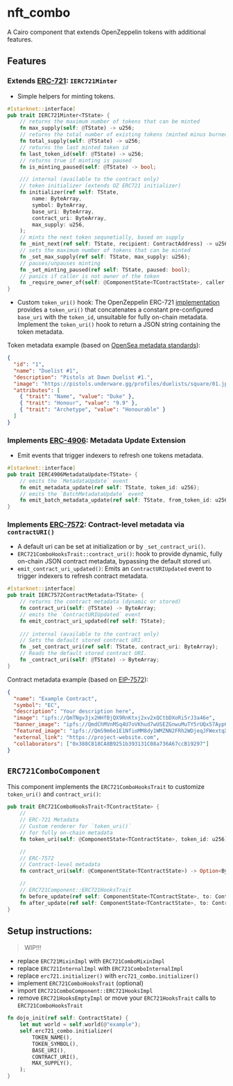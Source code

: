 # nft_combo

A Cairo component that extends OpenZeppelin tokens with additional features.


## Features

### Extends [ERC-721](https://eips.ethereum.org/EIPS/eip-721): `IERC721Minter`

* Simple helpers for minting tokens.

```rust
#[starknet::interface]
pub trait IERC721Minter<TState> {
    // returns the maximum number of tokens that can be minted
    fn max_supply(self: @TState) -> u256;
    // returns the total number of existing tokens (minted minus burned)
    fn total_supply(self: @TState) -> u256;
    // returns the last minted token id
    fn last_token_id(self: @TState) -> u256;
    // returns true if minting is paused
    fn is_minting_paused(self: @TState) -> bool;

    /// internal (available to the contract only)
    // token initializer (extends OZ ERC721 initializer)
    fn initializer(ref self: TState,
        name: ByteArray,
        symbol: ByteArray,
        base_uri: ByteArray,
        contract_uri: ByteArray,
        max_supply: u256,
    );
    // mints the next token sequnetially, based on supply
    fn _mint_next(ref self: TState, recipient: ContractAddress) -> u256;
    // sets the maximum number of tokens that can be minted
    fn _set_max_supply(ref self: TState, max_supply: u256);
    // pauses/unpauses minting
    fn _set_minting_paused(ref self: TState, paused: bool);
    // panics if caller is not owner of the token
    fn _require_owner_of(self: @ComponentState<TContractState>, caller: ContractAddress, token_id: u256) -> ContractAddress;
}
```

* Custom `token_uri()` hook: The OpenZeppelin ERC-721 [implementation](https://github.com/OpenZeppelin/cairo-contracts/blob/main/packages/token/src/erc721/erc721.cairo) provides a `token_uri()` that concatenates a constant pre-configured `base_uri` with the `token_id`, unsuitable for fully on-chain metadata. Implement the `token_uri()` hook to return a JSON string containing the token metadata.

Token metadata example (based on [OpenSea metadata standards](https://docs.opensea.io/docs/metadata-standards)):

```json
{
  "id": "1",
  "name": "Duelist #1",
  "description": "Pistols at Dawn Duelist #1.",
  "image": "https://pistols.underware.gg/profiles/duelists/square/01.jpg",
  "attributes": [
    { "trait": "Name", "value": "Duke" },
    { "trait": "Honour", "value": "9.9" },
    { "trait": "Archetype", "value": "Honourable" }
  ]
}
```


### Implements [ERC-4906](https://eips.ethereum.org/EIPS/eip-4906): Metadata Update Extension

* Emit events that trigger indexers to refresh one tokens metadata.

```rust
#[starknet::interface]
pub trait IERC4906MetadataUpdate<TState> {
    // emits the `MetadataUpdate` event
    fn emit_metadata_update(ref self: TState, token_id: u256);
    // emits the `BatchMetadataUpdate` event
    fn emit_batch_metadata_update(ref self: TState, from_token_id: u256, to_token_id: u256);
}
```


### Implements [ERC-7572](https://eips.ethereum.org/EIPS/eip-7572): Contract-level metadata via `contractURI()`

* A default uri can be set at initialization or by `_set_contract_uri()`.
* `ERC721ComboHooksTrait::contract_uri()`: hook to provide dynamic, fully on-chain JSON contract metadata, bypassing the default stored uri.
* `emit_contract_uri_updated()`: Emits an `ContractURIUpdated` event to trigger indexers to refresh contract metadata.

```rust
#[starknet::interface]
pub trait IERC7572ContractMetadata<TState> {
    // returns the contract metadata (dynamic or stored)
    fn contract_uri(self: @TState) -> ByteArray;
    // emits the `ContractURIUpdated` event
    fn emit_contract_uri_updated(ref self: TState);
    
    /// internal (available to the contract only)
    // Sets the default stored contract URI.
    fn _set_contract_uri(ref self: TState, contract_uri: ByteArray);
    // Reads the default stored contract URI.
    fn _contract_uri(self: @TState) -> ByteArray;
}
```

Contract metadata example (based on [EIP-7572](https://eips.ethereum.org/EIPS/eip-7572#schema-for-contracturi)):

```json
{
  "name": "Example Contract",
  "symbol": "EC",
  "description": "Your description here",
  "image": "ipfs://QmTNgv3jx2HHfBjQX9RnKtxj2xv2xQCtbDXoRi5rJ3a46e",
  "banner_image": "ipfs://QmdChMVnMSq4U7oVKhud7wUSEZGnwuMuTY5rUQx57Ayp6H",
  "featured_image": "ipfs://QmS9m6e1E1NfioMM8dy1WMZNN2FRh2WDjeqJFWextqXCT8",
  "external_link": "https://project-website.com",
  "collaborators": ["0x388C818CA8B9251b393131C08a736A67ccB19297"]
}
```



## `ERC721ComboComponent`

This component implements the `ERC721ComboHooksTrait` to customize `token_uri()` and `contract_uri()`:

```rust
pub trait ERC721ComboHooksTrait<TContractState> {
    //
    // ERC-721 Metadata
    // Custom renderer for `token_uri()`
    // for fully on-chain metadata
    fn token_uri(self: @ComponentState<TContractState>, token_id: u256) -> Option<ByteArray> { (Option::None) }

    //
    // ERC-7572
    // Contract-level metadata
    fn contract_uri(self: @ComponentState<TContractState>) -> Option<ByteArray> { (Option::None)  }

    //
    // ERC721Component::ERC721HooksTrait
    fn before_update(ref self: ComponentState<TContractState>, to: ContractAddress, token_id: u256, auth: ContractAddress) {}
    fn after_update(ref self: ComponentState<TContractState>, to: ContractAddress, token_id: u256, auth: ContractAddress) {}
}
```

## Setup instructions:

> WIP!!!

* replace `ERC721MixinImpl` with `ERC721ComboMixinImpl`
* replace `ERC721InternalImpl` with `ERC721ComboInternalImpl`
* replace `erc721.initializer()` with `erc721_combo.initializer()`
* implement `ERC721ComboHooksTrait` (optional)
* import `ERC721ComboComponent::ERC721HooksImpl`
* remove `ERC721HooksEmptyImpl` or move your `ERC721HooksTrait` calls to `ERC721ComboHooksTrait`


```rust
fn dojo_init(ref self: ContractState) {
    let mut world = self.world(@"example");
    self.erc721_combo.initializer(
        TOKEN_NAME(),
        TOKEN_SYMBOL(),
        BASE_URI(),
        CONTRACT_URI(),
        MAX_SUPPLY(),
    );
}
```
